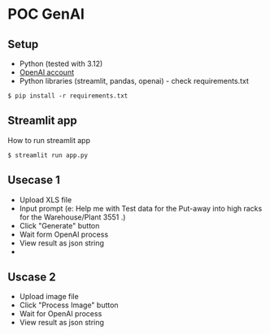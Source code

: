 # POC GenAI


## Setup
- Python (tested with 3.12)
- [OpenAI account](https://platform.openai.com/docs/overview)
- Python libraries (streamlit, pandas, openai) - check requirements.txt
```
$ pip install -r requirements.txt
```

## Streamlit app

How to run streamlit app

```
$ streamlit run app.py
```

## Usecase 1
- Upload XLS file
- Input prompt (e: Help me with Test data for the Put-away into high racks for the Warehouse/Plant 3551 .)
- Click "Generate" button
- Wait form OpenAI process
- View result as json string
- 
## Uscase 2
- Upload image file
- Click "Process Image" button
- Wait for OpenAI process 
- View result as json string
